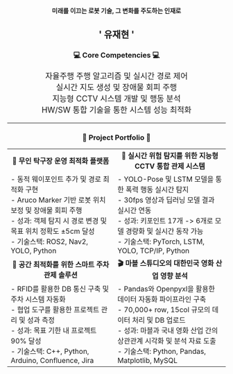 <div align="center">

<h4>미래를 이끄는 로봇 기술, 그 변화를 주도하는 인재로</h4>

<h2><strong>' 유재현 '</strong></h2>

<h3><strong>💻 Core Competencies 💻</strong></h3>

<p style="font-size: 18px;">
  자율주행 주행 알고리즘 및 실시간 경로 제어<br>
  실시간 지도 생성 및 장애물 회피 주행<br>
  지능형 CCTV 시스템 개발 및 행동 분석<br>
  HW/SW 통합 기술을 통한 시스템 성능 최적화
</p>

---

<h3>🚀 <strong>Project Portfolio</strong> 🚀</h3>

<table>
  <tr>
    <td align="center"><strong>🏓 무인 탁구장 운영 최적화 플랫폼</strong></td>
    <td align="center"><strong>🎥 실시간 위험 탐지를 위한 지능형 CCTV 통합 관제 시스템</strong></td>
  </tr>
  <tr>
    <td>
      - 동적 웨이포인트 추가 및 경로 최적화 구현<br>
      - Aruco Marker 기반 로봇 위치 보정 및 장애물 회피 주행<br>
      - 성과: 객체 탐지 시 경로 변경 및 목표 위치 정확도 ±5cm 달성<br>
      - 기술스택: ROS2, Nav2, YOLO, Python
    </td>
    <td>
      - YOLO-Pose 및 LSTM 모델을 통한 폭력 행동 실시간 탐지<br>
      - 30fps 영상과 딥러닝 모델 결과 실시간 연동<br>
      - 성과: 키포인트 17개 -> 6개로 모델 경량화 및 실시간 동작 가능<br>
      - 기술스택: PyTorch, LSTM, YOLO, TCP/IP, Python
    </td>
  </tr>
  <tr>
    <td align="center"><strong>🚗 공간 최적화를 위한 스마트 주차 관제 솔루션</strong></td>
    <td align="center"><strong>🎬 마블 스튜디오의 대한민국 영화 산업 영향 분석</strong></td>
  </tr>
  <tr>
    <td>
      - RFID를 활용한 DB 통신 구축 및 주차 시스템 자동화<br>
      - 협업 도구를 활용한 프로젝트 관리 및 성과 측정<br>
      - 성과: 목표 기한 내 프로젝트 90% 달성<br>
      - 기술스택: C++, Python, Arduino, Confluence, Jira
    </td>
    <td>
      - Pandas와 Openpyxl을 활용한 데이터 자동화 파이프라인 구축<br>
      - 70,000+ row, 15col 규모의 데이터 처리 및 DB 업로드<br>
      - 성과: 마블과 국내 영화 산업 간의 상관관계 시각화 및 분석 자료 도출<br>
      - 기술스택: Python, Pandas, Matplotlib, MySQL
    </td>
  </tr>
</table>

</div>
